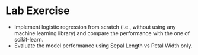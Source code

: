 # Lab Exercise

- Implement logistic regression from scratch (i.e., without using any machine learning library) and compare the performance with the one of scikit-learn.
- Evaluate the model performance using Sepal Length vs Petal Width only.
